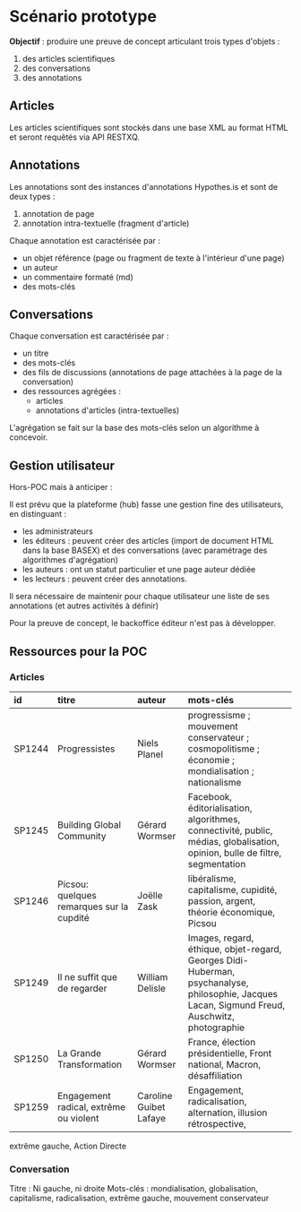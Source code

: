 # Scénario prototype

**Objectif** : produire une preuve de concept articulant trois types d'objets :

1. des articles scientifiques
2. des conversations
3. des annotations

## Articles
Les articles scientifiques sont stockés dans une base XML au format HTML et seront requêtés via API RESTXQ.

## Annotations
Les annotations sont des instances d'annotations Hypothes.is et sont de deux types :

1. annotation de page
2. annotation intra-textuelle (fragment d'article)

Chaque annotation est caractérisée par :

* un objet référence (page ou fragment de texte à l'intérieur d'une page)
* un auteur
* un commentaire formaté (md)
* des mots-clés

## Conversations

Chaque conversation est caractérisée par :

* un titre
* des mots-clés
* des fils de discussions (annotations de page attachées à la page de la conversation)
* des ressources agrégées :
  * articles
  * annotations d'articles (intra-textuelles)

L'agrégation se fait sur la base des mots-clés selon un algorithme à concevoir.

## Gestion utilisateur

Hors-POC mais à anticiper :

Il est prévu que la plateforme (hub) fasse une gestion fine des utilisateurs, en distinguant :
* les administrateurs
* les éditeurs  : peuvent créer des articles (import de document HTML dans la base BASEX) et des conversations (avec paramétrage des algorithmes d'agrégation)
* les auteurs   : ont un statut particulier et une page auteur dédiée
* les lecteurs  : peuvent créer des annotations.

Il sera nécessaire de maintenir pour chaque utilisateur une liste de ses annotations (et autres activités à définir)

Pour la preuve de concept, le backoffice éditeur n'est pas à développer.

## Ressources pour la POC

### Articles

id   | titre | auteur | mots-clés
:--  | :--   |  :--   | :--
SP1244 | Progressistes  | Niels Planel  | progressisme ; mouvement conservateur ; cosmopolitisme ; économie ; mondialisation ; nationalisme
SP1245 | Building Global Community | Gérard Wormser | Facebook, éditorialisation, algorithmes, connectivité, public, médias, globalisation, opinion, bulle de filtre, segmentation
SP1246 | Picsou: quelques remarques sur la cupdité | Joëlle Zask | libéralisme, capitalisme, cupidité, passion, argent, théorie économique, Picsou
SP1249 | Il ne suffit que de regarder | William Delisle | Images, regard, éthique, objet-regard, Georges Didi-Huberman, psychanalyse, philosophie, Jacques Lacan, Sigmund Freud, Auschwitz, photographie
SP1250 | La Grande Transformation | Gérard Wormser | France, élection présidentielle, Front national, Macron, désaffiliation
SP1259 | Engagement radical, extrême ou violent | Caroline Guibet Lafaye | Engagement, radicalisation, alternation, illusion rétrospective,
extrême gauche, Action Directe

### Conversation

Titre : Ni gauche, ni droite
Mots-clés : mondialisation, globalisation, capitalisme, radicalisation, extrême gauche, mouvement conservateur
